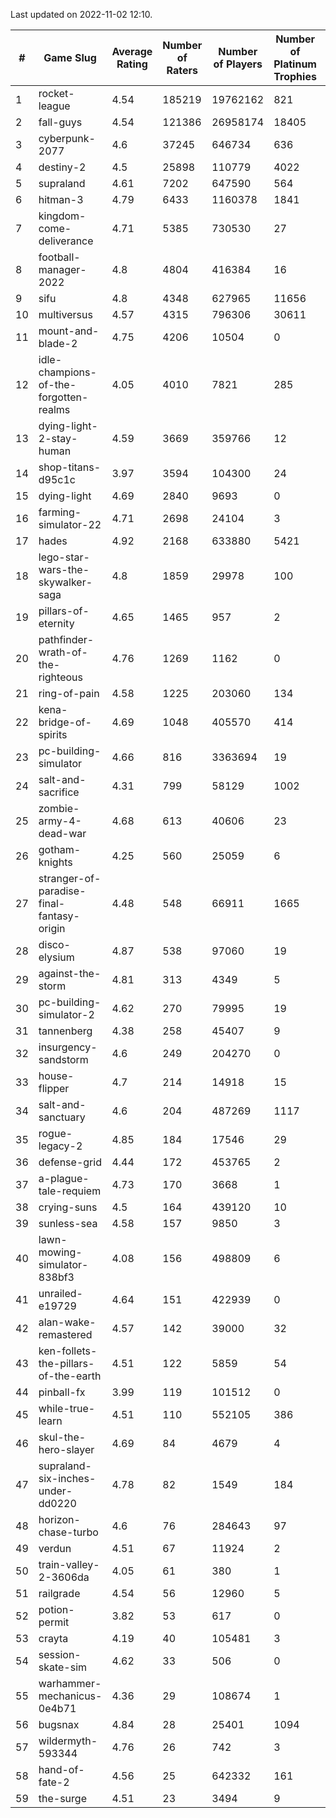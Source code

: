 Last updated on 2022-11-02 12:10.


|#|Game Slug|Average Rating|Number of Raters|Number of Players|Number of Platinum Trophies|Max Rarity (%)|
|---|---|---|---|---|---|---|
|1|rocket-league|4.54|185219|19762162|821|75|
|2|fall-guys|4.54|121386|26958174|18405|3|
|3|cyberpunk-2077|4.6|37245|646734|636|61|
|4|destiny-2|4.5|25898|110779|4022|96|
|5|supraland|4.61|7202|647590|564|99|
|6|hitman-3|4.79|6433|1160378|1841|48|
|7|kingdom-come-deliverance|4.71|5385|730530|27|30|
|8|football-manager-2022|4.8|4804|416384|16|48|
|9|sifu|4.8|4348|627965|11656|96|
|10|multiversus|4.57|4315|796306|30611|79|
|11|mount-and-blade-2|4.75|4206|10504|0|24|
|12|idle-champions-of-the-forgotten-realms|4.05|4010|7821|285|28|
|13|dying-light-2-stay-human|4.59|3669|359766|12|0.5|
|14|shop-titans-d95c1c|3.97|3594|104300|24|98|
|15|dying-light|4.69|2840|9693|0|96|
|16|farming-simulator-22|4.71|2698|24104|3|81|
|17|hades|4.92|2168|633880|5421|89|
|18|lego-star-wars-the-skywalker-saga|4.8|1859|29978|100|98|
|19|pillars-of-eternity|4.65|1465|957|2|79|
|20|pathfinder-wrath-of-the-righteous|4.76|1269|1162|0|0.1|
|21|ring-of-pain|4.58|1225|203060|134|97|
|22|kena-bridge-of-spirits|4.69|1048|405570|414|94|
|23|pc-building-simulator|4.66|816|3363694|19|48|
|24|salt-and-sacrifice|4.31|799|58129|1002|91|
|25|zombie-army-4-dead-war|4.68|613|40606|23|66|
|26|gotham-knights|4.25|560|25059|6|34|
|27|stranger-of-paradise-final-fantasy-origin|4.48|548|66911|1665|98|
|28|disco-elysium|4.87|538|97060|19|28|
|29|against-the-storm|4.81|313|4349|5|6|
|30|pc-building-simulator-2|4.62|270|79995|19|75|
|31|tannenberg|4.38|258|45407|9|83|
|32|insurgency-sandstorm|4.6|249|204270|0|7|
|33|house-flipper|4.7|214|14918|15|93|
|34|salt-and-sanctuary|4.6|204|487269|1117|83|
|35|rogue-legacy-2|4.85|184|17546|29|0.1|
|36|defense-grid|4.44|172|453765|2|80|
|37|a-plague-tale-requiem|4.73|170|3668|1|92|
|38|crying-suns|4.5|164|439120|10|65|
|39|sunless-sea|4.58|157|9850|3|37|
|40|lawn-mowing-simulator-838bf3|4.08|156|498809|6|89|
|41|unrailed-e19729|4.64|151|422939|0|0.7|
|42|alan-wake-remastered|4.57|142|39000|32|6|
|43|ken-follets-the-pillars-of-the-earth|4.51|122|5859|54|53|
|44|pinball-fx|3.99|119|101512|0|85|
|45|while-true-learn|4.51|110|552105|386|93|
|46|skul-the-hero-slayer|4.69|84|4679|4|96|
|47|supraland-six-inches-under-dd0220|4.78|82|1549|184|99|
|48|horizon-chase-turbo|4.6|76|284643|97|83|
|49|verdun|4.51|67|11924|2|70|
|50|train-valley-2-3606da|4.05|61|380|1|88|
|51|railgrade|4.54|56|12960|5|98|
|52|potion-permit|3.82|53|617|0|98|
|53|crayta|4.19|40|105481|3|23|
|54|session-skate-sim|4.62|33|506|0|19|
|55|warhammer-mechanicus-0e4b71|4.36|29|108674|1|21|
|56|bugsnax|4.84|28|25401|1094|97|
|57|wildermyth-593344|4.76|26|742|3|90|
|58|hand-of-fate-2|4.56|25|642332|161|72|
|59|the-surge|4.51|23|3494|9|94|
